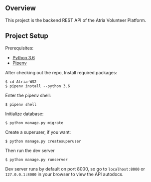 ## Overview

This project is the backend REST API of the Atria Volunteer Platform. 

## Project Setup

Prerequisites:
- [Python 3.6](https://www.python.org/downloads/)
- [Pipenv](https://docs.pipenv.org/)

After checking out the repo, Install required packages:

    $ cd Atria-WS2
    $ pipenv install --python 3.6

Enter the pipenv shell:

    $ pipenv shell

Initialize database:

    $ python manage.py migrate

Create a superuser, if you want:

    $ python manage.py createsuperuser

Then run the dev server

    $ python manage.py runserver

Dev server runs by default on port 8000, so go to `localhost:8000` or `127.0.0.1:8000` in your browser to view the API autodocs.
